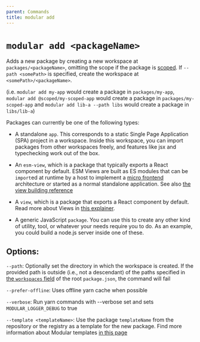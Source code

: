 ```yaml
---
parent: Commands
title: modular add
---
```


# `modular add <packageName>`

Adds a new package by creating a new workspace at `packages/<packageName>`,
omitting the scope if the package is
[scoped](https://docs.npmjs.com/cli/v8/using-npm/scope). If `--path <somePath>`
is specified, create the workspace at `<somePath>/<packageName>`.

(i.e. `modular add my-app` would create a package in `packages/my-app`,
`modular add @scoped/my-scoped-app` would create a package in
`packages/my-scoped-app` and `modular add lib-a --path libs` would create a
package in `libs/lib-a`)

Packages can currently be one of the following types:

- A standalone `app`. This corresponds to a static Single Page Application (SPA)
  project in a workspace. Inside this workspace, you can import packages from
  other workspaces freely, and features like jsx and typechecking work out of
  the box.

- An `esm-view`, which is a package that typically exports a React component by
  default. ESM Views are built as ES modules that can be `import`ed at runtime
  by a host to implement a [micro frontend](../concepts/microfrontends.md)
  architecture or started as a normal standalone application. See also
  [the view building reference](../esm-views/index.md)

- A `view`, which is a package that exports a React component by default. Read
  more about Views in [this explainer](../concepts/views.md).

- A generic JavaScript `package`. You can use this to create any other kind of
  utility, tool, or whatever your needs require you to do. As an example, you
  could build a node.js server inside one of these.

## Options:

`--path`: Optionally set the directory in which the workspace is created. If the
provided path is outside (i.e., not a descendant) of the paths specified in
[the `workspaces` field](https://classic.yarnpkg.com/lang/en/docs/workspaces/#toc-how-to-use-it)
of the root `package.json`, the command will fail

`--prefer-offline`: Uses offline yarn cache when possible

`--verbose`: Run yarn commands with --verbose set and sets
`MODULAR_LOGGER_DEBUG` to true

`--template <templateName>`: Use the package `templateName` from the repository
or the registry as a template for the new package. Find more information about
Modular templates [in this page](../concepts/templates.md)
